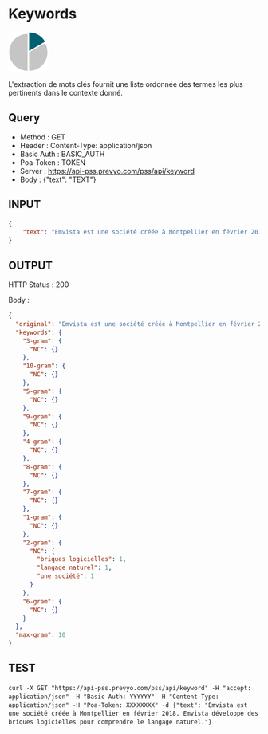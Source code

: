 Keywords
==

<img src="../images/ic_pss_mot_cle.png" alt="drawing" width="80"/>

L'extraction de mots clés fournit une liste ordonnée des termes les plus pertinents dans le contexte donné.

Query
--
* Method : GET
* Header : Content-Type: application/json
* Basic Auth : BASIC_AUTH
* Poa-Token : TOKEN
* Server : https://api-pss.prevyo.com/pss/api/keyword
* Body : {"text": "TEXT"}

INPUT
--

```JSON
{
    "text": "Emvista est une société créée à Montpellier en février 2018. Emvista développe des briques logicielles pour comprendre le langage naturel."
}
```

OUTPUT
--
HTTP Status : 200

Body :

```JSON
{
  "original": "Emvista est une société créée à Montpellier en février 2018. Emvista développe des briques logicielles pour comprendre le langage naturel. ",
  "keywords": {
    "3-gram": {
      "NC": {}
    },
    "10-gram": {
      "NC": {}
    },
    "5-gram": {
      "NC": {}
    },
    "9-gram": {
      "NC": {}
    },
    "4-gram": {
      "NC": {}
    },
    "8-gram": {
      "NC": {}
    },
    "7-gram": {
      "NC": {}
    },
    "1-gram": {
      "NC": {}
    },
    "2-gram": {
      "NC": {
        "briques logicielles": 1,
        "langage naturel": 1,
        "une société": 1
      }
    },
    "6-gram": {
      "NC": {}
    }
  },
  "max-gram": 10
}
```

TEST
--

`curl -X GET "https://api-pss.prevyo.com/pss/api/keyword" -H "accept: application/json" -H "Basic Auth: YYYYYY" -H "Content-Type: application/json" -H "Poa-Token: XXXXXXXX" -d {"text": "Emvista est une société créée à Montpellier en février 2018. Emvista développe des briques logicielles pour comprendre le langage naturel."}` 

